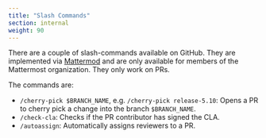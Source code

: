 ```yaml
---
title: "Slash Commands"
section: internal
weight: 90
---
```


There are a couple of slash-commands available on GitHub. They are implemented via [Mattermod](https://github.com/mattermost/mattermost-mattermod) and are only available for members of the Mattermost organization. They only work on PRs.

The commands are:
- `/cherry-pick $BRANCH_NAME`, e.g. `/cherry-pick release-5.10`: Opens a PR to cherry pick a change into the branch `$BRANCH_NAME`.
- `/check-cla`: Checks if the PR contributor has signed the CLA.
- `/autoassign`: Automatically assigns reviewers to a PR.
